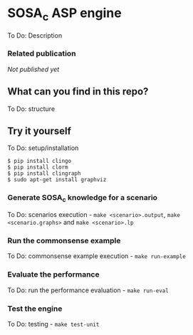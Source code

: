 # SOSA<sub>c</sub> ASP engine
To Do: Description

### Related publication
*Not published yet*

## What can you find in this repo?
To Do: structure

## Try it yourself
To Do: setup/installation

```
$ pip install clingo
$ pip install clorm
$ pip install clingraph
$ sudo apt-get install graphviz
```

### Generate SOSA<sub>c</sub> knowledge for a scenario
To Do: scenarios execution - `make <scenario>.output`, `make <scenario.graphs>` and `make <scenario>.lp`

### Run the commonsense example
To Do: commonsense example execution - `make run-example`

### Evaluate the performance
To Do: run the performance evaluation - `make run-eval`

### Test the engine
To Do: testing - `make test-unit`
